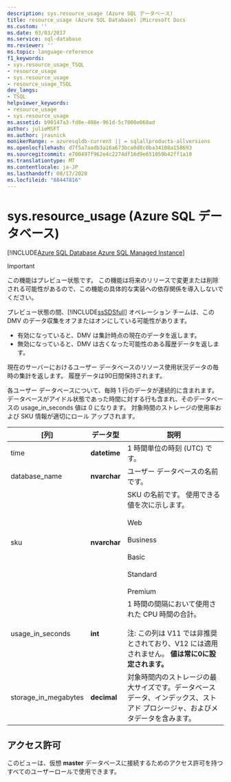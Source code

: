 ```yaml
---
description: sys.resource_usage (Azure SQL データベース)
title: resource_usage (Azure SQL Database) |Microsoft Docs
ms.custom: ''
ms.date: 03/03/2017
ms.service: sql-database
ms.reviewer: ''
ms.topic: language-reference
f1_keywords:
- sys.resource_usage_TSQL
- resource_usage
- sys.resource_usage
- resource_usage_TSQL
dev_langs:
- TSQL
helpviewer_keywords:
- resource_usage
- sys.resource_usage
ms.assetid: b90147a3-fd8e-408e-961d-5c7000e068ad
author: julieMSFT
ms.author: jrasnick
monikerRange: = azuresqldb-current || = sqlallproducts-allversions
ms.openlocfilehash: d7f5a7aadb3a16a673bca0d8c0ba34108a158693
ms.sourcegitcommit: e700497f962e4c2274df16d9e651059b42ff1a10
ms.translationtype: MT
ms.contentlocale: ja-JP
ms.lasthandoff: 08/17/2020
ms.locfileid: "88447816"
---
```

# <a name="sysresource_usage-azure-sql-database"></a>sys.resource_usage (Azure SQL データベース)
[!INCLUDE[Azure SQL Database Azure SQL Managed Instance](../../includes/applies-to-version/asdb-asdbmi.md)]

    
> [!IMPORTANT]
>  この機能はプレビュー状態です。 この機能は将来のリリースで変更または削除される可能性があるので、この機能の具体的な実装への依存関係を導入しないでください。  
> 
>  プレビュー状態の間、[!INCLUDE[ssSDSfull](../../includes/sssdsfull-md.md)] オペレーション チームは、この DMV のデータ収集をオフまたはオンにしている可能性があります。  
> 
>  -   有効になっていると、DMV は集計時点の現在のデータを返します。  
> -   無効になっていると、DMV は古くなった可能性のある履歴データを返します。  
  
 現在のサーバーにおけるユーザー データベースのリソース使用状況データの毎時の集計を返します。 履歴データは90日間保持されます。  
  
 各ユーザー データベースについて、毎時 1 行のデータが連続的に含まれます。 データベースがアイドル状態であった時間に対する行も含まれ、そのデータベースの usage_in_seconds 値は 0 になります。 対象時間のストレージの使用率および SKU 情報が適切にロール アップされます。  
  
|[列]|データ型|説明|  
|-------------|---------------|-----------------|  
|time|**datetime**|1 時間単位の時刻 (UTC) です。|  
|database_name|**nvarchar**|ユーザー データベースの名前です。|  
|sku|**nvarchar**|SKU の名前です。 使用できる値を次に示します。<br /><br /> Web<br /><br /> Business<br /><br /> Basic<br /><br /> Standard<br /><br /> Premium|  
|usage_in_seconds|**int**|1 時間の間隔において使用された CPU 時間の合計。<br /><br /> 注: この列は V11 では非推奨とされており、V12 には適用されません。 **値は常に0に設定されます。**|  
|storage_in_megabytes|**decimal**|対象時間内のストレージの最大サイズです。データベース データ、インデックス、ストアド プロシージャ、およびメタデータを含みます。|  
  
## <a name="permissions"></a>アクセス許可  
 このビューは、仮想 **master** データベースに接続するためのアクセス許可を持つすべてのユーザーロールで使用できます。  
  
  
